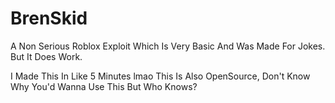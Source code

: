 # BrenSkid

A Non Serious Roblox Exploit Which Is Very Basic And Was Made For Jokes. But It Does Work.

I Made This In Like 5 Minutes lmao
This Is Also OpenSource, Don't Know Why You'd Wanna Use This But Who Knows?
